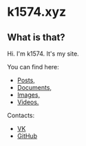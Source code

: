 k1574.xyz
=========

What is that?
-------------

Hi. I'm k1574. It's my site.

You can find here:

* [Posts,](/msg)
* [Documents,](/doc)
* [Images,](/img)
* [Videos.](/vid)

Contacts:
* [VK](https://vk.com/k1574)
* [GitHub](https://github.com/k1574)
